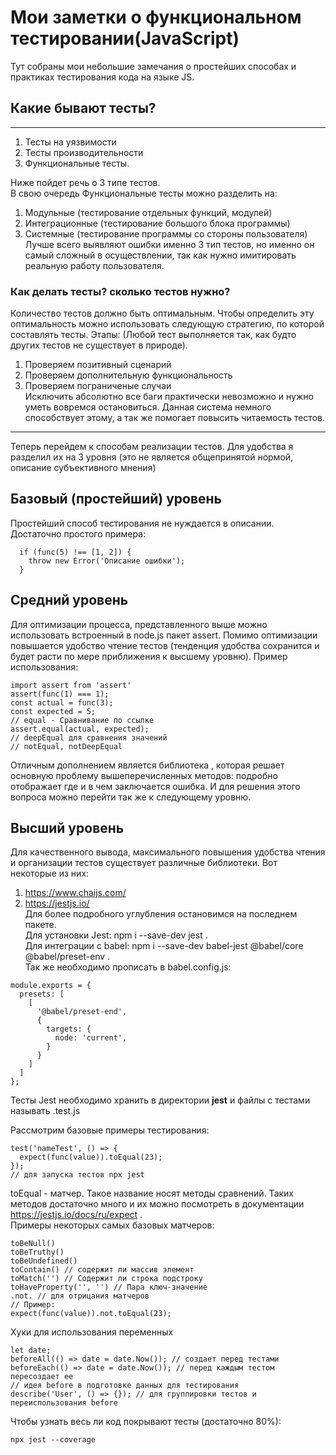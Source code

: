 # **Мои заметки о функциональном тестировании(JavaScript)**

Тут собраны мои небольшие замечания о простейших способах и практиках тестирования кода на языке JS.

## **Какие бывают тесты?**
------------------------------------
1. Тесты на уязвимости
2. Тесты производительности
3. Функциональные тесты. </br>

Ниже пойдет речь о 3 типе тестов. </br>
В свою очередь Функциональные тесты можно разделить на:
  1. Модульные (тестирование отдельных функций, модулей)
  2. Интеграционные (тестирование большого блока программы)
  3. Системные (тестирование программы со стороны пользователя) </br>
Лучше всего выявляют ошибки именно 3 тип тестов, но именно он самый сложный в осуществлении, так как нужно имитировать реальную работу пользователя.

### **Как делать тесты? сколько тестов нужно?** </br>
Количество тестов должно быть оптимальным. Чтобы определить эту оптимальность можно использовать следующую стратегию, по которой составлять тесты. Этапы:
(Любой тест выполняется так, как будто других тестов не существует в природе).
1. Проверяем позитивный сценарий
2. Проверяем дополнительную функциональность
3. Проверяем пограниченые случаи
</br>Исключить абсолютно все баги практически невозможно и нужно уметь вовремся остановиться. Данная система немного способствует этому, а так же помогает повысить читаемость тестов. 
------------------------------------
Теперь перейдем к способам реализации тестов. Для удобства я разделил их на 3 уровня (это не является общепринятой нормой, описание субъективного мнения)


## **Базовый (простейший) уровень**

Простейший способ тестирования не нуждается в описании. Достаточно простого примера:
```
  if (func(5) !== [1, 2]) { 
    throw new Error('Описание ошибки');
  }
```
## **Средний уровень**

Для оптимизации процесса, представленного выше можно использовать встроенный в node.js пакет assert.
Помимо оптимизации повышается удобство чтение тестов (тенденция удобства сохранится и будет расти по мере приближения к высшему уровню).
Пример использования:
```
import assert from 'assert'
assert(func(1) === 1);
const actual = func(3);
const expected = 5;
// equal - Сравнивание по ссылке
assert.equal(actual, expected);
// deepEqual для сравнения значений
// notEqual, notDeepEqual
```
Отличным дополнением является библиотека <power-assets>, которая решает основную проблему вышеперечисленных методов: <power-assets> подробно отображает где и в чем заключается ошибка.
И для решения этого вопроса можно перейти так же к следующему уровню.

## **Высший уровень**

Для качественного вывода, максимального повышения удобства чтения и организации тестов существует различные библиотеки. 
Вот некоторые из них:
1. https://www.chaijs.com/
2. https://jestjs.io/ </br>
Для более подробного углубления остановимся на последнем пакете.</br>
Для установки Jest: npm i --save-dev jest .</br>
Для интеграции с babel: npm i --save-dev babel-jest @babel/core @babel/preset-env .</br>
Так же необходимо прописать в babel.config.js:
```
module.exports = {
  presets: [
    [
      '@babel/preset-end',
      {
        targets: {
          node: 'current',
        }
      }
    ]
  ]
};
```
Тесты Jest необходимо хранить в директории __jest__ и файлы с тестами называть <name>.test.js

Рассмотрим базовые примеры тестирования:
```
test('nameTest', () => {
  expect(func(value)).toEqual(23);
});
// для запуска тестов npx jest
```
toEqual - матчер. Такое название носят методы сравнений. Таких методов достаточно много и их можно посмотреть в документации https://jestjs.io/docs/ru/expect .</br>
Примеры некоторых самых базовых матчеров:
```
toBeNull()
toBeTruthy()
toBeUndefined()
toContain() // содержит ли массив элемент
toMatch('') // Содержит ли строка подстроку
toHaveProperty('', '') // Пара ключ-значение
.not. // для отрицания матчеров
// Пример:
expect(func(value)).not.toEqual(23);
```
Хуки для использования переменных
```
let date;
beforeAll(() => date = date.Now()); // создает перед тестами
beforeEach(() => date = date.Now()); // перед каждым тестом пересоздает ее
// идея before в подготовке данных для тестирования
describe('User', () => {}); // для группировки тестов и переиспользования before
```
Чтобы узнать весь ли код покрывают тесты (достаточно 80%):
```
npx jest --coverage
```